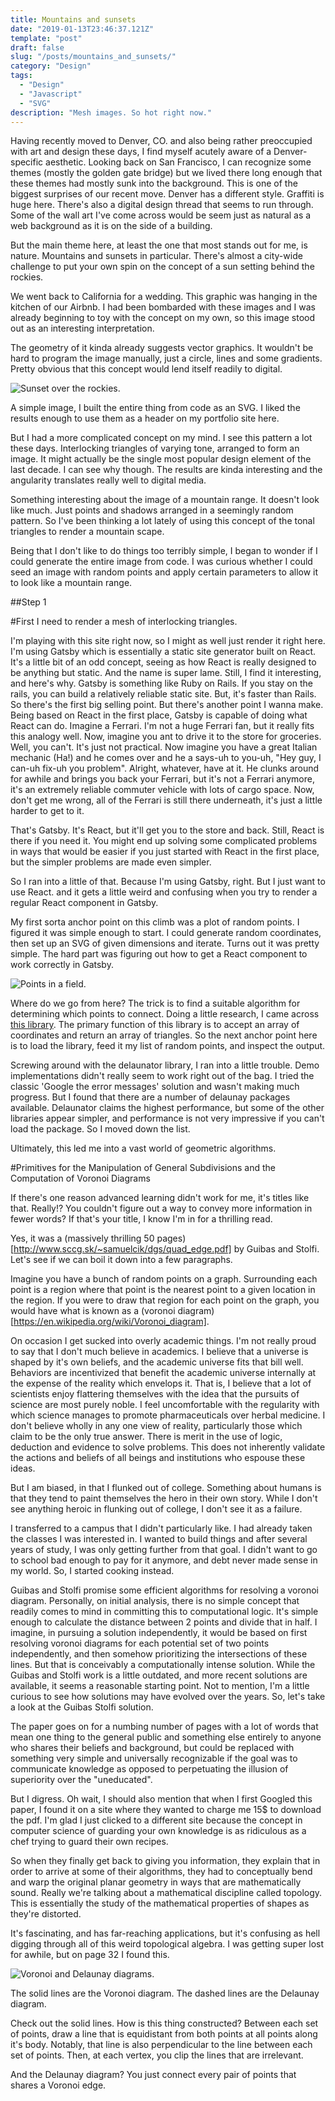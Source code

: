 ```yaml
---
title: Mountains and sunsets
date: "2019-01-13T23:46:37.121Z"
template: "post"
draft: false
slug: "/posts/mountains_and_sunsets/"
category: "Design"
tags:
  - "Design"
  - "Javascript"
  - "SVG"
description: "Mesh images. So hot right now."
---
```


Having recently moved to Denver, CO. and also being rather preoccupied with art and design these days, I find myself acutely aware of a Denver-specific aesthetic. Looking back on San Francisco, I can recognize some themes (mostly the golden gate bridge) but we lived there long enough that these themes had mostly sunk into the background. This is one of the biggest surprises of our recent move. Denver has a different style. Graffiti is huge here. There's also a digital design thread that seems to run through. Some of the wall art I've come across would be seem just as natural as a web background as it is on the side of a building.

But the main theme here, at least the one that most stands out for me, is nature. Mountains and sunsets in particular. There's almost a city-wide challenge to put your own spin on the concept of a sun setting behind the rockies.

We went back to California for a wedding. This graphic was hanging in the kitchen of our Airbnb. I had been bombarded with these images and I was already beginning to toy with the concept on my own, so this image stood out as an interesting interpretation.

The geometry of it kinda already suggests vector graphics. It wouldn't be hard to program the image manually, just a circle, lines and some gradients. Pretty obvious that this concept would lend itself readily to digital.

![Sunset over the rockies.](/media/sunset.png "Simple SVG design - Sunset over the rockies.")

A simple image, I built the entire thing from code as an SVG. I liked the results enough to use them as a header on my portfolio site here.

But I had a more complicated concept on my mind. I see this pattern a lot these days. Interlocking triangles of varying tone, arranged to form an image. It might actually be the single most popular design element of the last decade. I can see why though. The results are kinda interesting and the angularity translates really well to digital media.

Something interesting about the image of a mountain range. It doesn't look like much. Just points and shadows arranged in a seemingly random pattern. So I've been thinking a lot lately of using this concept of the tonal triangles to render a mountain scape.

Being that I don't like to do things too terribly simple, I began to wonder if I could generate the entire image from code. I was curious whether I could seed an image with random points and apply certain parameters to allow it to look like a mountain range.

##Step 1

#First I need to render a mesh of interlocking triangles.

I'm playing with this site right now, so I might as well just render it right here. I'm using Gatsby which is essentially a static site generator built on React. It's a little bit of an odd concept, seeing as how React is really designed to be anything but static. And the name is super lame. Still, I find it interesting, and here's why. Gatsby is something like Ruby on Rails. If you stay on the rails, you can build a relatively reliable static site. But, it's faster than Rails. So there's the first big selling point. But there's another point I wanna make. Being based on React in the first place, Gatsby is capable of doing what React can do. Imagine a Ferrari. I'm not a huge Ferrari fan, but it really fits this analogy well. Now, imagine you ant to drive it to the store for groceries. Well, you can't. It's just not practical. Now imagine you have a great Italian mechanic (Ha!) and he comes over and he a says-uh to you-uh, "Hey guy, I can-uh fix-uh you problem". Alright, whatever, have at it. He clunks around for awhile and brings you back your Ferrari, but it's not a Ferrari anymore, it's an extremely reliable commuter vehicle with lots of cargo space. Now, don't get me wrong, all of the Ferrari is still there underneath, it's just a little harder to get to it.

That's Gatsby. It's React, but it'll get you to the store and back. Still, React is there if you need it. You might end up solving some complicated problems in ways that would be easier if you just started with React in the first place, but the simpler problems are made even simpler.

So I ran into a little of that. Because I'm using Gatsby, right. But I just want to use React. and it gets a little weird and confusing when you try to render a regular React component in Gatsby.

My first sorta anchor point on this climb was a plot of random points. I figured it was simple enough to start. I could generate random coordinates, then set up an SVG of given dimensions and iterate. Turns out it was pretty simple. The hard part was figuring out how to get a React component to work correctly in Gatsby.

![Points in a field.](/media/points.png "Simple SVG design - Plotting points in a field.")

Where do we go from here? The trick is to find a suitable algorithm for determining which points to connect. Doing a little research, I came across [this library](https://github.com/mapbox/delaunator). The primary function of this library is to accept an array of coordinates and return an array of triangles. So the next anchor point here is to load the library, feed it my list of random points, and inspect the output.

Screwing around with the delaunator library, I ran into a little trouble. Demo implementations didn't really seem to work right out of the bag. I tried the classic 'Google the error messages' solution and wasn't making much progress. But I found that there are a number of delaunay packages available. Delaunator claims the highest performance, but some of the other libraries appear simpler, and performance is not very impressive if you can't load the package. So I moved down the list.

Ultimately, this led me into a vast world of geometric algorithms.

#Primitives for the Manipulation of General Subdivisions and the Computation of Voronoi Diagrams

If there's one reason advanced learning didn't work for me, it's titles like that. Really!? You couldn't figure out a way to convey more information in fewer words? If that's your title, I know I'm in for a thrilling read.

Yes, it was a (massively thrilling 50 pages)[http://www.sccg.sk/~samuelcik/dgs/quad_edge.pdf] by Guibas and Stolfi. Let's see if we can boil it down into a few paragraphs.

Imagine you have a bunch of random points on a graph. Surrounding each point is a region where that point is the nearest point to a given location in the region. If you were to draw that region for each point on the graph, you would have what is known as a (voronoi diagram)[https://en.wikipedia.org/wiki/Voronoi_diagram].

On occasion I get sucked into overly academic things. I'm not really proud to say that I don't much believe in academics. I believe that a universe is shaped by it's own beliefs, and the academic universe fits that bill well. Behaviors are incentivized that benefit the academic universe internally at the expense of the reality which envelops it. That is, I believe that a lot of scientists enjoy flattering themselves with the idea that the pursuits of science are most purely noble. I feel uncomfortable with the regularity with which science manages to promote pharmaceuticals over herbal medicine. I don't believe wholly in any one view of reality, particularly those which claim to be the only true answer. There is merit in the use of logic, deduction and evidence to solve problems. This does not inherently validate the actions and beliefs of all beings and institutions who espouse these ideas.

But I am biased, in that I flunked out of college. Something about humans is that they tend to paint themselves the hero in their own story. While I don't see anything heroic in flunking out of college, I don't see it as a failure.

I transferred to a campus that I didn't particularly like. I had already taken the classes I was interested in. I wanted to build things and after several years of study, I was only getting further from that goal. I didn't want to go to school bad enough to pay for it anymore, and debt never made sense in my world. So, I started cooking instead.

Guibas and Stolfi promise some efficient algorithms for resolving a voronoi diagram. Personally, on initial analysis, there is no simple concept that readily comes to mind in committing this to computational logic. It's simple enough to calculate the distance between 2 points and divide that in half. I imagine, in pursuing a solution independently, it would be based on first resolving voronoi diagrams for each potential set of two points independently, and then somehow prioritizing the intersections of these lines. But that is conceivably a computationally intense solution. While the Guibas and Stolfi work is a little outdated, and more recent solutions are available, it seems a reasonable starting point. Not to mention, I'm a little curious to see how solutions may have evolved over the years. So, let's take a look at the Guibas Stolfi solution.

The paper goes on for a numbing number of pages with a lot of words that mean one thing to the general public and something else entirely to anyone who shares their beliefs and background, but could be replaced with something very simple and universally recognizable if the goal was to communicate knowledge as opposed to perpetuating the illusion of superiority over the "uneducated".

But I digress. Oh wait, I should also mention that when I first Googled this paper, I found it on a site where they wanted to charge me 15$ to download the pdf. I'm glad I just clicked to a different site because the concept in computer science of guarding your own knowledge is as ridiculous as a chef trying to guard their own recipes.

So when they finally get back to giving you information, they explain that in order to arrive at some of their algorithms, they had to conceptually bend and warp the original planar geometry in ways that are mathematically sound. Really we're talking about a mathematical discipline called topology. This is essentially the study of the mathematical properties of shapes as they're distorted.

It's fascinating, and has far-reaching applications, but it's confusing as hell digging through all of this weird topological algebra. I was getting super lost for awhile, but on page 32 I found this.

![Voronoi and Delaunay diagrams.](/media/voronoi_delaunay.png "A voronoi overlayed on a delaunay, illustrating their relationship.")

The solid lines are the Voronoi diagram. The dashed lines are the Delaunay diagram.

Check out the solid lines. How is this thing constructed? Between each set of points, draw a line that is equidistant from both points at all points along it's body. Notably, that line is also perpendicular to the line between each set of points. Then, at each vertex, you clip the lines that are irrelevant.

And the Delaunay diagram? You just connect every pair of points that shares a Voronoi edge.
